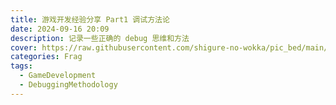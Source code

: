 ```yaml
---
title: 游戏开发经验分享 Part1 调试方法论
date: 2024-09-16 20:09
description: 记录一些正确的 debug 思维和方法
cover: https://raw.githubusercontent.com/shigure-no-wokka/pic_bed/main/imgs/family_frag.jpg
categories: Frag
tags:
  - GameDevelopment
  - DebuggingMethodology
---
```




<!--more-->
